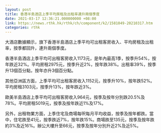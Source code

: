 ```yaml
---
layout: post
title: 香港半島酒店上季平均房租及出租率連升兩個季度
date: 2021-03-17 12:36:21.000000000 +08:00
link: https://news.rthk.hk/rthk/ch/component/k2/1581049-20210317.htm
categories: rthk
---
```


大酒店數據顯示，旗下香港半島酒店上季平均可出租客房收入、平均房租及出租率，按季都回升，連升兩個季度。

香港半島酒店上季平均可出租客房收入1173元，是年內最高1季，按季升54%，按年跌近32%。平均房租2975元，按季升近2%，按年跌38%。出租率39%，按季升13個百分點，按年亦升3個百分點。

其他亞洲區方面，上季平均可出租客房收入1152元，按季升10%，按年跌52%。平均房租3103元，按季升13%，按年跌近3%。

歐美半島酒店上季平均可出租客房收入964元，按季及按年分別跌20.5%及78%。平均房租5019元，按季及按年跌近1%及17%。

另外，出租物業方面，上季住宅及商場每呎每月平均收益，按季及按年都跌。當中，住宅跌至41元，按季跌近7%，按年跌15%。商場跌至135元，按季及按年跌約3%及近16%。辦公大樓升至66元，按季及按年分別升近2%及近5%。
